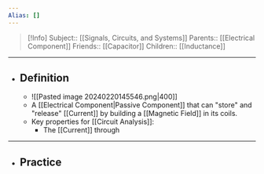 ```yaml
---
Alias: []
---
```

> [!Info]
> Subject:: [[Signals, Circuits, and Systems]]
> Parents:: [[Electrical Component]] 
> Friends:: [[Capacitor]]
> Children:: [[Inductance]]
---
- ## Definition
	- ![[Pasted image 20240220145546.png|400]]
	- A [[Electrical Component|Passive Component]] that can "store" and "release" [[Current]] by building a [[Magnetic Field]] in its coils.
	- Key properties for [[Circuit Analysis]]:
		- The [[Current]] through
---
- ## Practice